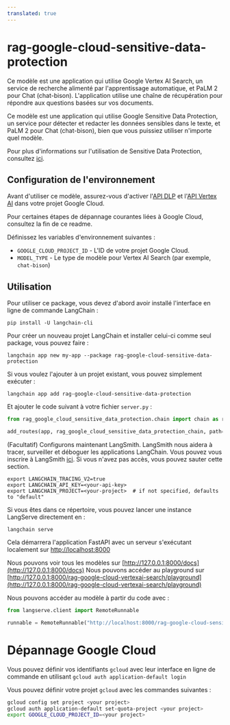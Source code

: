 ```yaml
---
translated: true
---
```


# rag-google-cloud-sensitive-data-protection

Ce modèle est une application qui utilise Google Vertex AI Search, un service de recherche alimenté par l'apprentissage automatique, et PaLM 2 pour Chat (chat-bison). L'application utilise une chaîne de récupération pour répondre aux questions basées sur vos documents.

Ce modèle est une application qui utilise Google Sensitive Data Protection, un service pour détecter et redacter les données sensibles dans le texte, et PaLM 2 pour Chat (chat-bison), bien que vous puissiez utiliser n'importe quel modèle.

Pour plus d'informations sur l'utilisation de Sensitive Data Protection, consultez [ici](https://cloud.google.com/dlp/docs/sensitive-data-protection-overview).

## Configuration de l'environnement

Avant d'utiliser ce modèle, assurez-vous d'activer l'[API DLP](https://console.cloud.google.com/marketplace/product/google/dlp.googleapis.com) et l'[API Vertex AI](https://console.cloud.google.com/marketplace/product/google/aiplatform.googleapis.com) dans votre projet Google Cloud.

Pour certaines étapes de dépannage courantes liées à Google Cloud, consultez la fin de ce readme.

Définissez les variables d'environnement suivantes :

* `GOOGLE_CLOUD_PROJECT_ID` - L'ID de votre projet Google Cloud.
* `MODEL_TYPE` - Le type de modèle pour Vertex AI Search (par exemple, `chat-bison`)

## Utilisation

Pour utiliser ce package, vous devez d'abord avoir installé l'interface en ligne de commande LangChain :

```shell
pip install -U langchain-cli
```

Pour créer un nouveau projet LangChain et installer celui-ci comme seul package, vous pouvez faire :

```shell
langchain app new my-app --package rag-google-cloud-sensitive-data-protection
```

Si vous voulez l'ajouter à un projet existant, vous pouvez simplement exécuter :

```shell
langchain app add rag-google-cloud-sensitive-data-protection
```

Et ajouter le code suivant à votre fichier `server.py` :

```python
from rag_google_cloud_sensitive_data_protection.chain import chain as rag_google_cloud_sensitive_data_protection_chain

add_routes(app, rag_google_cloud_sensitive_data_protection_chain, path="/rag-google-cloud-sensitive-data-protection")
```

(Facultatif) Configurons maintenant LangSmith.
LangSmith nous aidera à tracer, surveiller et déboguer les applications LangChain.
Vous pouvez vous inscrire à LangSmith [ici](https://smith.langchain.com/).
Si vous n'avez pas accès, vous pouvez sauter cette section.

```shell
export LANGCHAIN_TRACING_V2=true
export LANGCHAIN_API_KEY=<your-api-key>
export LANGCHAIN_PROJECT=<your-project>  # if not specified, defaults to "default"
```

Si vous êtes dans ce répertoire, vous pouvez lancer une instance LangServe directement en :

```shell
langchain serve
```

Cela démarrera l'application FastAPI avec un serveur s'exécutant localement sur
[http://localhost:8000](http://localhost:8000)

Nous pouvons voir tous les modèles sur [http://127.0.0.1:8000/docs](http://127.0.0.1:8000/docs)
Nous pouvons accéder au playground
sur [http://127.0.0.1:8000/rag-google-cloud-vertexai-search/playground](http://127.0.0.1:8000/rag-google-cloud-vertexai-search/playground)

Nous pouvons accéder au modèle à partir du code avec :

```python
from langserve.client import RemoteRunnable

runnable = RemoteRunnable("http://localhost:8000/rag-google-cloud-sensitive-data-protection")
```

# Dépannage Google Cloud

Vous pouvez définir vos identifiants `gcloud` avec leur interface en ligne de commande en utilisant `gcloud auth application-default login`

Vous pouvez définir votre projet `gcloud` avec les commandes suivantes :

```bash
gcloud config set project <your project>
gcloud auth application-default set-quota-project <your project>
export GOOGLE_CLOUD_PROJECT_ID=<your project>
```
